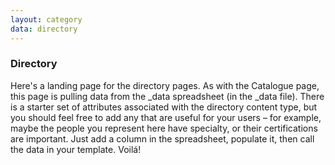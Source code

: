 ```yaml
---
layout: category
data: directory
---
```

### Directory
Here's a landing page for the directory pages. As with the Catalogue page, this page is pulling data from the _data spreadsheet (in the _data file). There is a starter set of attributes associated with the directory content type, but you should feel free to add any that are useful for your users – for example, maybe the people you represent here have specialty, or their certifications are important. Just add a column in the spreadsheet, populate it, then call the data in your template. Voilá!